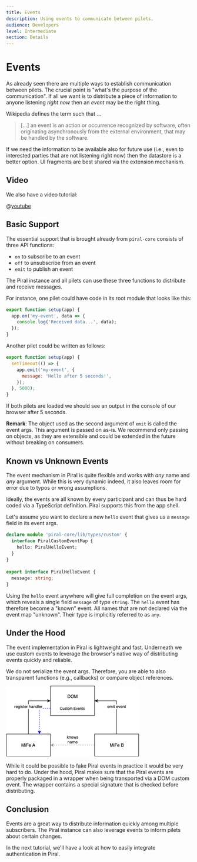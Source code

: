 ```yaml
---
title: Events
description: Using events to communicate between pilets.
audience: Developers
level: Intermediate
section: Details
---
```


# Events

As already seen there are multiple ways to establish communication between pilets. The crucial point is "what's the purpose of the communication". If all we want is to distribute a piece of information to anyone listening *right now* then an *event* may be the right thing.

Wikipedia defines the term such that ...

> [...] an event is an action or occurrence recognized by software, often originating asynchronously from the external environment, that may be handled by the software.

If we need the information to be available also for future use (i.e., even to interested parties that are not listening right now) then the datastore is a better option. UI fragments are best shared via the extension mechanism.

## Video

We also have a video tutorial:

@[youtube](https://youtu.be/dWVz0lOGIoI)

## Basic Support

The essential support that is brought already from `piral-core` consists of three API functions:

- `on` to subscribe to an event
- `off` to unsubscribe from an event
- `emit` to publish an event

The Piral instance and all pilets can use these three functions to distribute and receive messages.

For instance, one pilet could have code in its root module that looks like this:

```js
export function setup(app) {
  app.on('my-event', data => {
    console.log('Received data...', data);
  });
}
```

Another pilet could be written as follows:

```js
export function setup(app) {
  setTimeout(() => {
    app.emit('my-event', {
      message: 'Hello after 5 seconds!',
    });
  }, 5000);
}
```

If both pilets are loaded we should see an output in the console of our browser after 5 seconds.

**Remark**: The object used as the second argument of `emit` is called the event args. This argument is passed on as-is. We recommend only passing on objects, as they are extensible and could be extended in the future without breaking on consumers.

## Known vs Unknown Events

The event mechanism in Piral is quite flexible and works with *any* name and *any* argument. While this is very dynamic indeed, it also leaves room for error due to typos or wrong assumptions.

Ideally, the events are all known by every participant and can thus be hard coded via a TypeScript definition. Piral supports this from the app shell.

Let's assume you want to declare a new `hello` event that gives us a `message` field in its event args.

```ts
declare module 'piral-core/lib/types/custom' {
  interface PiralCustomEventMap {
    hello: PiralHelloEvent;
  }
}

export interface PiralHelloEvent {
  message: string;
}
```

Using the `hello` event anywhere will give full completion on the event args, which reveals a single field `message` of type `string`. The `hello` event has therefore become a "known" event. All names that are not declared via the event map "unknown". Their type is implicitly referred to as `any`.

## Under the Hood

The event implementation in Piral is lightweight and fast. Underneath we use custom events to leverage the browser's native way of distributing events quickly and reliable.

We do not serialize the event args. Therefore, you are able to also transparent functions (e.g., callbacks) or compare object references.

![DOM Custom Events](../diagrams/custom-events.png)

While it could be possible to fake Piral events in practice it would be very hard to do. Under the hood, Piral makes sure that the Piral events are properly packaged in a wrapper when being transported via a DOM custom event. The wrapper contains a special signature that is checked before distributing.

## Conclusion

Events are a great way to distribute information quickly among multiple subscribers. The Piral instance can also leverage events to inform pilets about certain changes.

In the next tutorial, we'll have a look at how to easily integrate authentication in Piral.
